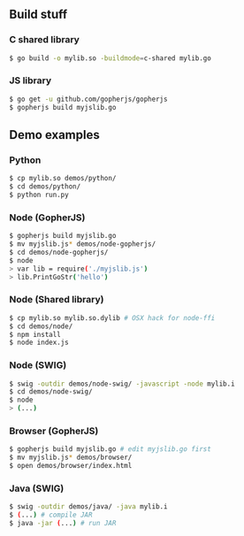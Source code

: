 ## Build stuff

### C shared library

```sh
$ go build -o mylib.so -buildmode=c-shared mylib.go
```

### JS library
```sh
$ go get -u github.com/gopherjs/gopherjs
$ gopherjs build myjslib.go
```

## Demo examples

### Python
```sh
$ cp mylib.so demos/python/
$ cd demos/python/
$ python run.py
```

### Node (GopherJS)
```sh
$ gopherjs build myjslib.go
$ mv myjslib.js* demos/node-gopherjs/
$ cd demos/node-gopherjs/
$ node
> var lib = require('./myjslib.js')
> lib.PrintGoStr('hello')
```

### Node (Shared library)
```sh
$ cp mylib.so mylib.so.dylib # OSX hack for node-ffi
$ cd demos/node/
$ npm install
$ node index.js
```

### Node (SWIG)
```sh
$ swig -outdir demos/node-swig/ -javascript -node mylib.i
$ cd demos/node-swig/
$ node
> (...)
```

### Browser (GopherJS)
```sh
$ gopherjs build myjslib.go # edit myjslib.go first
$ mv myjslib.js* demos/browser/
$ open demos/browser/index.html
```

### Java (SWIG)
```sh
$ swig -outdir demos/java/ -java mylib.i
$ (...) # compile JAR
$ java -jar (...) # run JAR
```
